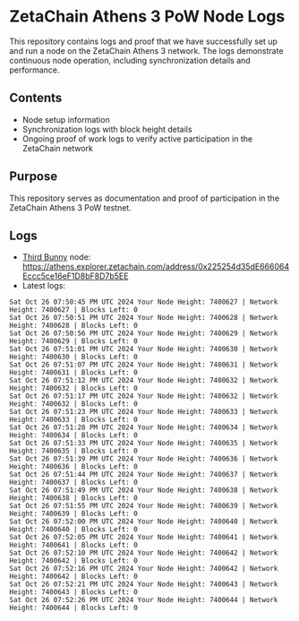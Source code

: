 # ZetaChain Athens 3 PoW Node Logs
This repository contains logs and proof that we have successfully set up and run a node on the ZetaChain Athens 3 network. The logs demonstrate continuous node operation, including synchronization details and performance.

## Contents
- Node setup information
- Synchronization logs with block height details
- Ongoing proof of work logs to verify active participation in the ZetaChain network

## Purpose
This repository serves as documentation and proof of participation in the ZetaChain Athens 3 PoW testnet.

## Logs

- [Third Bunny](https://thirdbunny.xyz/) node: https://athens.explorer.zetachain.com/address/0x225254d35dE666064Eccc5ce16eF1D8bF8D7b5EE
- Latest logs:
```
Sat Oct 26 07:50:45 PM UTC 2024 Your Node Height: 7400627 | Network Height: 7400627 | Blocks Left: 0
Sat Oct 26 07:50:51 PM UTC 2024 Your Node Height: 7400628 | Network Height: 7400628 | Blocks Left: 0
Sat Oct 26 07:50:56 PM UTC 2024 Your Node Height: 7400629 | Network Height: 7400629 | Blocks Left: 0
Sat Oct 26 07:51:01 PM UTC 2024 Your Node Height: 7400630 | Network Height: 7400630 | Blocks Left: 0
Sat Oct 26 07:51:07 PM UTC 2024 Your Node Height: 7400631 | Network Height: 7400631 | Blocks Left: 0
Sat Oct 26 07:51:12 PM UTC 2024 Your Node Height: 7400632 | Network Height: 7400632 | Blocks Left: 0
Sat Oct 26 07:51:17 PM UTC 2024 Your Node Height: 7400632 | Network Height: 7400632 | Blocks Left: 0
Sat Oct 26 07:51:23 PM UTC 2024 Your Node Height: 7400633 | Network Height: 7400633 | Blocks Left: 0
Sat Oct 26 07:51:28 PM UTC 2024 Your Node Height: 7400634 | Network Height: 7400634 | Blocks Left: 0
Sat Oct 26 07:51:33 PM UTC 2024 Your Node Height: 7400635 | Network Height: 7400635 | Blocks Left: 0
Sat Oct 26 07:51:39 PM UTC 2024 Your Node Height: 7400636 | Network Height: 7400636 | Blocks Left: 0
Sat Oct 26 07:51:44 PM UTC 2024 Your Node Height: 7400637 | Network Height: 7400637 | Blocks Left: 0
Sat Oct 26 07:51:49 PM UTC 2024 Your Node Height: 7400638 | Network Height: 7400638 | Blocks Left: 0
Sat Oct 26 07:51:55 PM UTC 2024 Your Node Height: 7400639 | Network Height: 7400639 | Blocks Left: 0
Sat Oct 26 07:52:00 PM UTC 2024 Your Node Height: 7400640 | Network Height: 7400640 | Blocks Left: 0
Sat Oct 26 07:52:05 PM UTC 2024 Your Node Height: 7400641 | Network Height: 7400641 | Blocks Left: 0
Sat Oct 26 07:52:10 PM UTC 2024 Your Node Height: 7400642 | Network Height: 7400642 | Blocks Left: 0
Sat Oct 26 07:52:16 PM UTC 2024 Your Node Height: 7400642 | Network Height: 7400642 | Blocks Left: 0
Sat Oct 26 07:52:21 PM UTC 2024 Your Node Height: 7400643 | Network Height: 7400643 | Blocks Left: 0
Sat Oct 26 07:52:26 PM UTC 2024 Your Node Height: 7400644 | Network Height: 7400644 | Blocks Left: 0
```
